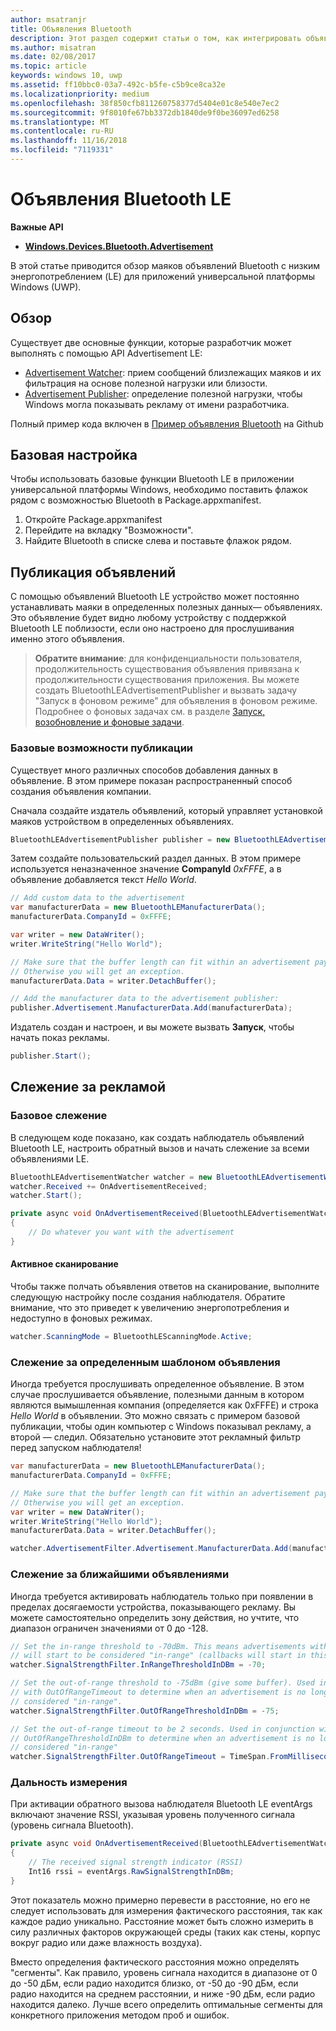 ```yaml
---
author: msatranjr
title: Объявления Bluetooth
description: Этот раздел содержит статьи о том, как интегрировать объявления Bluetooth с низким энергопотреблением (LE) c приложениями универсальной платформы Windows (UWP) при помощи пользователя API AdvertisementWatcher и AdvertisementPublisher.
ms.author: misatran
ms.date: 02/08/2017
ms.topic: article
keywords: windows 10, uwp
ms.assetid: ff10bbc0-03a7-492c-b5fe-c5b9ce8ca32e
ms.localizationpriority: medium
ms.openlocfilehash: 38f850cfb811260758377d5404e01c8e540e7ec2
ms.sourcegitcommit: 9f8010fe67bb3372db1840de9f0be36097ed6258
ms.translationtype: MT
ms.contentlocale: ru-RU
ms.lasthandoff: 11/16/2018
ms.locfileid: "7119331"
---
```

# <a name="bluetooth-le-advertisements"></a>Объявления Bluetooth LE


**Важные API**

-   [**Windows.Devices.Bluetooth.Advertisement**](https://msdn.microsoft.com/library/windows/apps/windows.devices.bluetooth.advertisement.aspx)

В этой статье приводится обзор маяков объявлений Bluetooth с низким энергопотреблением (LE) для приложений универсальной платформы Windows (UWP).  

## <a name="overview"></a>Обзор

Существует две основные функции, которые разработчик может выполнять с помощью API Advertisement LE:

-   [Advertisement Watcher](https://msdn.microsoft.com/library/windows/apps/windows.devices.bluetooth.advertisement.bluetoothleadvertisementwatcher.aspx): прием сообщений близлежащих маяков и их фильтрация на основе полезной нагрузки или близости.  
-   [Advertisement Publisher](https://msdn.microsoft.com/library/windows/apps/windows.devices.bluetooth.advertisement.bluetoothleadvertisementpublisher.aspx): определение полезной нагрузки, чтобы Windows могла показывать рекламу от имени разработчика.  

Полный пример кода включен в [Пример объявления Bluetooth](http://go.microsoft.com/fwlink/p/?LinkId=619990) на Github

## <a name="basic-setup"></a>Базовая настройка

Чтобы использовать базовые функции Bluetooth LE в приложении универсальной платформы Windows, необходимо поставить флажок рядом с возможностью Bluetooth в Package.appxmanifest.

1. Откройте Package.appxmanifest
2. Перейдите на вкладку "Возможности".
3. Найдите Bluetooth в списке слева и поставьте флажок рядом.

## <a name="publishing-advertisements"></a>Публикация объявлений

С помощью объявлений Bluetooth LE устройство может постоянно устанавливать маяки в определенных полезных данных— объявлениях. Это объявление будет видно любому устройству с поддержкой Bluetooth LE поблизости, если оно настроено для прослушивания именно этого объявления.

> **Обратите внимание**: для конфиденциальности пользователя, продолжительность существования объявления привязана к продолжительности существования приложения. Вы можете создать BluetoothLEAdvertisementPublisher и вызвать задачу "Запуск в фоновом режиме" для объявления в фоновом режиме. Подробнее о фоновых задачах см. в разделе [Запуск, возобновление и фоновые задачи](https://msdn.microsoft.com/windows/uwp/launch-resume/index).

### <a name="basic-publishing"></a>Базовые возможности публикации

Существует много различных способов добавления данных в объявление. В этом примере показан распространенный способ создания объявления компании. 

Сначала создайте издатель объявлений, который управляет установкой маяков устройством в определенных объявлениях.

```csharp
BluetoothLEAdvertisementPublisher publisher = new BluetoothLEAdvertisementPublisher();
```

Затем создайте пользовательский раздел данных. В этом примере используется неназначенное значение **CompanyId** *0xFFFE*, а в объявление добавляется текст *Hello World*. 

```csharp
// Add custom data to the advertisement
var manufacturerData = new BluetoothLEManufacturerData();
manufacturerData.CompanyId = 0xFFFE;

var writer = new DataWriter();
writer.WriteString("Hello World");

// Make sure that the buffer length can fit within an advertisement payload (~20 bytes). 
// Otherwise you will get an exception.
manufacturerData.Data = writer.DetachBuffer();

// Add the manufacturer data to the advertisement publisher:
publisher.Advertisement.ManufacturerData.Add(manufacturerData);
```

Издатель создан и настроен, и вы можете вызвать **Запуск**, чтобы начать показ рекламы.

```csharp
publisher.Start();
```

## <a name="watching-for-advertisements"></a>Слежение за рекламой

### <a name="basic-watching"></a>Базовое слежение

В следующем коде показано, как создать наблюдатель объявлений Bluetooth LE, настроить обратный вызов и начать слежение за всеми объявлениями LE.

```csharp
BluetoothLEAdvertisementWatcher watcher = new BluetoothLEAdvertisementWatcher();
watcher.Received += OnAdvertisementReceived;
watcher.Start();
``` 

```csharp
private async void OnAdvertisementReceived(BluetoothLEAdvertisementWatcher watcher, BluetoothLEAdvertisementReceivedEventArgs eventArgs)
{
    // Do whatever you want with the advertisement
}
```

#### <a name="active-scanning"></a>Активное сканирование
Чтобы также полчать объявления ответов на сканирование, выполните следующую настройку после создания наблюдателя. Обратите внимание, что это приведет к увеличению энергопотребления и недоступно в фоновых режимах.

```csharp
watcher.ScanningMode = BluetoothLEScanningMode.Active;
```

### <a name="watching-for-a-specific-advertisement-pattern"></a>Слежение за определенным шаблоном объявления

Иногда требуется прослушивать определенное объявление. В этом случае прослушивается объявление, полезными данным в котором являются вымышленная компания (определяется как 0xFFFE) и строка *Hello World* в объявлении. Это можно связать с примером базовой публикации, чтобы один компьютер с Windows показывал рекламу, а второй — следил. Обязательно установите этот рекламный фильтр перед запуском наблюдателя!

```csharp
var manufacturerData = new BluetoothLEManufacturerData();
manufacturerData.CompanyId = 0xFFFE;

// Make sure that the buffer length can fit within an advertisement payload (~20 bytes). 
// Otherwise you will get an exception.
var writer = new DataWriter();
writer.WriteString("Hello World");
manufacturerData.Data = writer.DetachBuffer();

watcher.AdvertisementFilter.Advertisement.ManufacturerData.Add(manufacturerData);
```

### <a name="watching-for-a-nearby-advertisement"></a>Слежение за ближайшими объявлениями

Иногда требуется активировать наблюдатель только при появлении в пределах досягаемости устройства, показывающего рекламу. Вы можете самостоятельно определить зону действия, но учтите, что диапазон ограничен значениями от 0 до -128. 

```csharp
// Set the in-range threshold to -70dBm. This means advertisements with RSSI >= -70dBm 
// will start to be considered "in-range" (callbacks will start in this range).
watcher.SignalStrengthFilter.InRangeThresholdInDBm = -70;

// Set the out-of-range threshold to -75dBm (give some buffer). Used in conjunction 
// with OutOfRangeTimeout to determine when an advertisement is no longer 
// considered "in-range".
watcher.SignalStrengthFilter.OutOfRangeThresholdInDBm = -75;

// Set the out-of-range timeout to be 2 seconds. Used in conjunction with 
// OutOfRangeThresholdInDBm to determine when an advertisement is no longer 
// considered "in-range"
watcher.SignalStrengthFilter.OutOfRangeTimeout = TimeSpan.FromMilliseconds(2000);
```

### <a name="gauging-distance"></a>Дальность измерения

При активации обратного вызова наблюдателя Bluetooth LE eventArgs включают значение RSSI, указывая уровень полученного сигнала (уровень сигнала Bluetooth).

```csharp
private async void OnAdvertisementReceived(BluetoothLEAdvertisementWatcher watcher, BluetoothLEAdvertisementReceivedEventArgs eventArgs)
{
    // The received signal strength indicator (RSSI)
    Int16 rssi = eventArgs.RawSignalStrengthInDBm;
}
```

Этот показатель можно примерно перевести в расстояние, но его не следует использовать для измерения фактического расстояния, так как каждое радио уникально. Расстояние может быть сложно измерить в силу различных факторов окружающей среды (таких как стены, корпус вокруг радио или даже влажность воздуха).

Вместо определения фактического расстояния можно определять "сегменты". Как правило, уровень сигнала находится в диапазоне от 0 до -50 дБм, если радио находится близко, от -50 до -90 дБм, если радио находится на среднем расстоянии, и ниже -90 дБм, если радио находится далеко. Лучше всего определить оптимальные сегменты для конкретного приложения методом проб и ошибок.